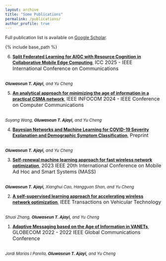 ```yaml
---
layout: archive
title: "Some Publications"
permalink: /publications/
author_profile: true
---
```



  Full publication list is available on <a href="https://scholar.google.com/citations?user=IKQdlX4AAAAJ&hl=en&oi=ao"> Google Scholar</a>.


{% include base_path %}

6. [**Split Federated Learning for AIGC with Resource Cognition in Collaborative Mobile Edge Computing**](https://ieeexplore.ieee.org/document/11162066), <font size="3">ICC 2025 - IEEE International Conference on Communications</font>
<!-- [pdf](https://example.com/paper2) -->
   <br><font size="2"><em><b>Oluwaseun T. Ajayi,</b> and Yu Cheng</em></font>
   
5. [**An analytical approach for minimizing the age of information in a practical CSMA network**](https://ieeexplore.ieee.org/document/10621330), <font size="3">IEEE INFOCOM 2024 - IEEE Conference on Computer Communications</font>
<!-- [pdf](https://example.com/paper2) -->
   <br><font size="2"><em>Suyang Wang, <b>Oluwaseun T. Ajayi,</b> and Yu Cheng</em></font>

4. [**Bayesian Networks and Machine Learning for COVID-19 Severity Explanation and Demographic Symptom Classification**](https://arxiv.org/abs/2406.10807), <font size="3">Preprint</font>
<!-- [pdf](https://example.com/paper2) -->
   <br><font size="2"><em><b>Oluwaseun T. Ajayi,</b> and Yu Cheng</em></font>   

3. [**Self-renewal machine learning approach for fast wireless network optimization**](https://ieeexplore.ieee.org/document/10298482), <font size="3">2023 IEEE 20th International Conference on Mobile Ad Hoc and Smart Systems (MASS)</font>
<!-- [pdf](https://example.com/paper2) -->
   <br><font size="2"><em><b>Oluwaseun T. Ajayi,</b> Xianghui Cao, Hangguan Shan, and Yu Cheng</em></font>

2. [**A self-supervised learning approach for accelerating wireless network optimization**](https://ieeexplore.ieee.org/document/10042024), <font size="3">IEEE Transactions on Vehicular Technology</font>
<!-- [pdf](https://example.com/paper2) -->
   <br><font size="2"><em>Shuai Zhang, <b>Oluwaseun T. Ajayi,</b> and Yu Cheng</em></font>

1. [**Adaptive Messaging based on the Age of Information in VANETs**](https://ieeexplore.ieee.org/document/10000671), <font size="3">GLOBECOM 2022 - 2022 IEEE Global Communications Conference</font>
<!-- [pdf](https://example.com/paper2) -->
   <br><font size="2"><em>Jordi Marias I Parella, <b>Oluwaseun T. Ajayi,</b> and Yu Cheng</em></font>

<!-- {% for post in site.publications reversed %}
  {% include archive-single.html %}
{% endfor %} -->
